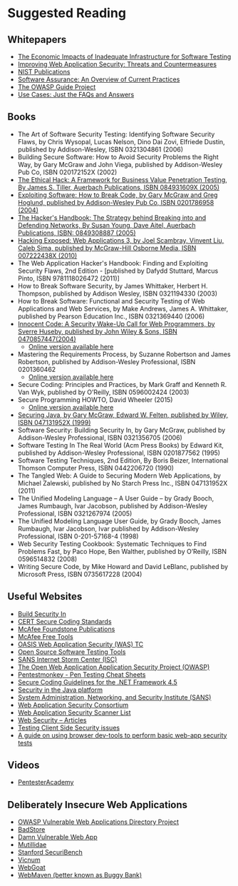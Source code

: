 # Suggested Reading

## Whitepapers

- [The Economic Impacts of Inadequate Infrastructure for Software Testing](https://www.nist.gov/system/files/documents/director/planning/report02-3.pdf)
- [Improving Web Application Security: Threats and Countermeasures](https://www.microsoft.com/en-ca/download/details.aspx?id=1330)
- [NIST Publications](https://csrc.nist.gov/publications/sp)
- [Software Assurance: An Overview of Current Practices](https://safecode.org/wp-content/uploads/2018/01/SAFECode_BestPractices0208.pdf)
- [The OWASP Guide Project](https://wiki.owasp.org/index.php/OWASP_Guide_Project)
- [Use Cases: Just the FAQs and Answers](https://www.ibm.com/developerworks/rational/library/content/RationalEdge/jan03/UseCaseFAQS_TheRationalEdge_Jan2003.pdf)

## Books

- The Art of Software Security Testing: Identifying Software Security Flaws, by Chris Wysopal, Lucas Nelson, Dino Dai Zovi, Elfriede Dustin, published by Addison-Wesley, ISBN 0321304861 (2006)
- Building Secure Software: How to Avoid Security Problems the Right Way, by Gary McGraw and John Viega, published by Addison-Wesley Pub Co, ISBN 020172152X (2002)
- [The Ethical Hack: A Framework for Business Value Penetration Testing, By James S. Tiller, Auerbach Publications, ISBN 084931609X (2005)](https://books.google.com/books?id=fwASXKXOolEC&printsec=frontcover&source=gbs_ge_summary_r&redir_esc=y#v=onepage&q&f=false)
- [Exploiting Software: How to Break Code, by Gary McGraw and Greg Hoglund, published by Addison-Wesley Pub Co, ISBN 0201786958 (2004)](http://www.exploitingsoftware.com)
- [The Hacker's Handbook: The Strategy behind Breaking into and Defending Networks, By Susan Young, Dave Aitel, Auerbach Publications, ISBN: 0849308887 (2005)](https://books.google.com/books?id=AO2fsAPVC34C&printsec=frontcover&source=gbs_ge_summary_r&redir_esc=y#v=onepage&q&f=false)
- [Hacking Exposed: Web Applications 3, by Joel Scambray, Vinvent Liu, Caleb Sima, published by McGraw-Hill Osborne Media, ISBN 007222438X (2010)](http://www.webhackingexposed.com/)
- The Web Application Hacker's Handbook: Finding and Exploiting Security Flaws, 2nd Edition - [published by Dafydd Stuttard, Marcus Pinto, ISBN 9781118026472 (2011)]
- How to Break Software Security, by James Whittaker, Herbert H. Thompson, published by Addison Wesley, ISBN 0321194330 (2003)
- How to Break Software: Functional and Security Testing of Web Applications and Web Services, by Make Andrews, James A. Whittaker, published by Pearson Education Inc., ISBN 0321369440 (2006)
- [Innocent Code: A Security Wake-Up Call for Web Programmers, by Sverre Huseby, published by John Wiley & Sons, ISBN 0470857447(2004)](http://innocentcode.thathost.com)
  - [Online version available here](https://books.google.com/books?id=RjVjgPQsKogC&printsec=frontcover&source=gbs_ge_summary_r&redir_esc=y#v=onepage&q&f=false)
- Mastering the Requirements Process, by Suzanne Robertson and James Robertson, published by Addison-Wesley Professional, ISBN 0201360462
  - [Online version available here](https://books.google.com/books?id=SN4WegDHVCcC&printsec=frontcover&source=gbs_ge_summary_r&cad=0#v=onepage&q&f=false)
- Secure Coding: Principles and Practices, by Mark Graff and Kenneth R. Van Wyk, published by O’Reilly, ISBN 0596002424 (2003)
- Secure Programming HOWTO, David Wheeler (2015)
  - [Online version available here](https://dwheeler.com/secure-programs/Secure-Programs-HOWTO/index.html)
- [Securing Java, by Gary McGraw, Edward W. Felten, published by Wiley, ISBN 047131952X (1999)](http://www.securingjava.com)
- Software Security: Building Security In, by Gary McGraw, published by Addison-Wesley Professional, ISBN 0321356705 (2006)
- Software Testing In The Real World (Acm Press Books) by Edward Kit, published by Addison-Wesley Professional, ISBN 0201877562 (1995)
- Software Testing Techniques, 2nd Edition, By Boris Beizer, International Thomson Computer Press, ISBN 0442206720 (1990)
- The Tangled Web: A Guide to Securing Modern Web Applications, by Michael Zalewski, published by No Starch Press Inc., ISBN 047131952X (2011)
- The Unified Modeling Language – A User Guide – by Grady Booch, James Rumbaugh, Ivar Jacobson, published by Addison-Wesley Professional, ISBN 0321267974 (2005)
- The Unified Modeling Language User Guide, by Grady Booch, James Rumbaugh, Ivar Jacobson, Ivar published by Addison-Wesley Professional, ISBN 0-201-57168-4 (1998)
- Web Security Testing Cookbook: Systematic Techniques to Find Problems Fast, by Paco Hope, Ben Walther, published by O’Reilly, ISBN 0596514832 (2008)
- Writing Secure Code, by Mike Howard and David LeBlanc, published by Microsoft Press, ISBN 0735617228 (2004)

## Useful Websites

- [Build Security In](https://www.us-cert.gov/bsi)
- [CERT Secure Coding Standards](https://wiki.sei.cmu.edu/confluence/display/seccode/SEI+CERT+Coding+Standards)
- [McAfee Foundstone Publications](https://www.mcafee.com/enterprise/en-us/search.html?q=Foundstone)
- [McAfee Free Tools](https://www.mcafee.com/enterprise/en-us/downloads/free-tools.html)
- [OASIS Web Application Security (WAS) TC](https://www.oasis-open.org/committees/tc_home.php?wg_abbrev=was)
- [Open Source Software Testing Tools](https://www.opensourcetesting.org/category/security/)
- [SANS Internet Storm Center (ISC)](https://isc.sans.edu/)
- [The Open Web Application Application Security Project (OWASP)](https://owasp.org)
- [Pentestmonkey - Pen Testing Cheat Sheets](http://pentestmonkey.net/cheat-sheet)
- [Secure Coding Guidelines for the .NET Framework 4.5](https://docs.microsoft.com/en-us/dotnet/standard/security/secure-coding-guidelines)
- [Security in the Java platform](https://docs.oracle.com/javase/6/docs/technotes/guides/security/overview/jsoverview.html)
- [System Administration, Networking, and Security Institute (SANS)](https://www.sans.org)
- [Web Application Security Consortium](http://www.webappsec.org/projects/)
- [Web Application Security Scanner List](http://projects.webappsec.org/w/page/13246988/Web%20Application%20Security%20Scanner%20List)
- [Web Security – Articles](https://www.acunetix.com/blog/category/web-security-zone/)
- [Testing Client Side Security issues](http://www.domxss.com/domxss/)
- [A guide on using browser dev-tools to perform basic web-app security tests](http://getmantra.com/wast)

## Videos

- [PentesterAcademy](https://www.pentesteracademy.com/)

## Deliberately Insecure Web Applications

- [OWASP Vulnerable Web Applications Directory Project](https://owasp.org/www-project-vulnerable-web-applications-directory/)
- [BadStore](https://www.vulnhub.com/entry/badstore-123,41)
- [Damn Vulnerable Web App](http://www.dvwa.co.uk/)
- [Mutillidae](https://www.irongeek.com/i.php?page=mutillidae/mutillidae-deliberately-vulnerable-php-owasp-top-10)
- [Stanford SecuriBench](https://suif.stanford.edu/~livshits/securibench/)
- [Vicnum](https://sourceforge.net/projects/vicnum/)
- [WebGoat](https://owasp.org/www-project-webgoat/)
- [WebMaven (better known as Buggy Bank)](https://www.mavensecurity.com/about/webmaven)
